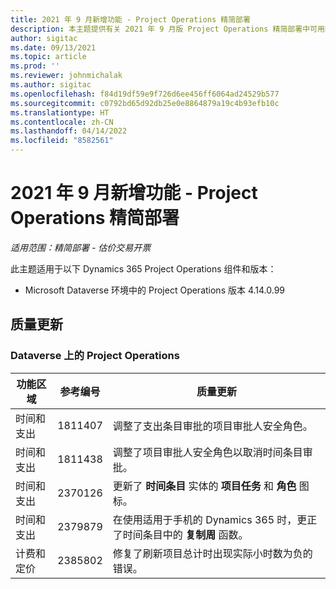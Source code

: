 ```yaml
---
title: 2021 年 9 月新增功能 - Project Operations 精简部署
description: 本主题提供有关 2021 年 9 月版 Project Operations 精简部署中可用的质量更新的信息。
author: sigitac
ms.date: 09/13/2021
ms.topic: article
ms.prod: ''
ms.reviewer: johnmichalak
ms.author: sigitac
ms.openlocfilehash: f84d19df59e9f726d6ee456ff6064ad24529b577
ms.sourcegitcommit: c0792bd65d92db25e0e8864879a19c4b93efb10c
ms.translationtype: HT
ms.contentlocale: zh-CN
ms.lasthandoff: 04/14/2022
ms.locfileid: "8582561"
---
```

# <a name="whats-new-september-2021---project-operations-lite-deployment"></a>2021 年 9 月新增功能 - Project Operations 精简部署

_适用范围：精简部署 - 估价交易开票_

此主题适用于以下 Dynamics 365 Project Operations 组件和版本：

  - Microsoft Dataverse 环境中的 Project Operations 版本 4.14.0.99


## <a name="quality-updates"></a>质量更新

### <a name="project-operations-on-dataverse"></a>Dataverse 上的 Project Operations


| **功能区域** | **参考编号** | **质量更新** |
| --- | --- | --- |
| 时间和支出 | 1811407 | 调整了支出条目审批的项目审批人安全角色。 |
| 时间和支出 | 1811438 | 调整了项目审批人安全角色以取消时间条目审批。 |
| 时间和支出 | 2370126 | 更新了 **时间条目** 实体的 **项目任务** 和 **角色** 图标。 |
| 时间和支出 | 2379879 | 在使用适用于手机的 Dynamics 365 时，更正了时间条目中的 **复制周** 函数。 |
| 计费和定价 | 2385802 | 修复了刷新项目总计时出现实际小时数为负的错误。|
